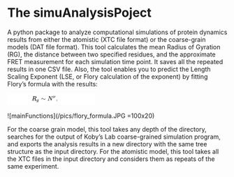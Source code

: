 # The simuAnalysisPoject

A python package to analyze computational simulations of protein dynamics results from either the atomistic (XTC file format) or the coarse-grain models (DAT file format). This tool calculates the mean Radius of Gyration (RG), the distance between two specified residues, and the approximate FRET measurement for each simulation time point. It saves all the repeated results in one CSV file. Also, the tool enables you to predict the Length Scaling Exponent (LSE, or Flory calculation of the exponent) by fitting Flory’s formula with the results: 

<img src="/pics/flory_formula.JPG" width="200">

![mainFunctions](/pics/flory_formula.JPG =100x20)

For the coarse grain model, this tool takes any depth of the directory, searches for the output of Koby’s Lab coarse-grained simulation program, and exports the analysis results in a new directory with the same tree structure as the input directory. 
For the atomistic model, this tool takes all the XTC files in the input directory and considers them as repeats of the same experiment.
